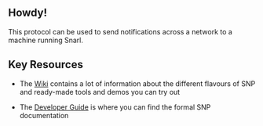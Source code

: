 ## Howdy!

This protocol can be used to send notifications across a network to a machine running Snarl.

## Key Resources

- The [Wiki](https://github.com/fullphat/snarl_network_protocol/wiki) contains a lot of information about the different flavours of SNP and ready-made tools and demos you can try out

- The [Developer Guide](https://fullphat.github.io/snarl_network_protocol/) is where you can find the formal SNP documentation


